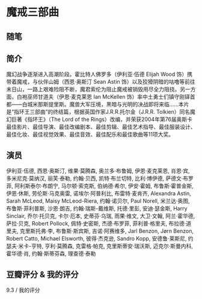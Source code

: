 # 魔戒三部曲

## 随笔

## 简介

魔幻战争逐渐进入高潮阶段。霍比特人佛罗多（伊利亚·伍德 Elijah Wood 饰）携带着魔戒，与伙伴山姆（西恩·奥斯汀 Sean Astin 饰）以及狡猾阴暗的咕噜等前往末日山，一路上艰难险阻不断，魔君索伦为阻止魔戒被销毁用尽全力阻挠。另一方面，白袍巫师甘道夫（伊恩·麦克莱恩 Ian McKellen 饰）率中土勇士们镇守刚铎首都——白城米那斯提里斯。魔兽大军压境，黑暗与光明的决战即将来临……本片是“指环王三部曲”的终结篇，根据英国作家J.R.R.托尔金（J.R.R. Tolkien）同名魔幻巨著《指环王》（The Lord of the Rings）改编，并荣获2004年第76届奥斯卡最佳影片、最佳导演、最佳改编剧本、最佳剪辑、最佳艺术指导、最佳服装设计、最佳化妆、最佳视觉效果、最佳音效、最佳配乐和最佳歌曲等11项大奖。

## 演员

伊利亚·伍德, 西恩·奥斯汀, 维果·莫腾森, 奥兰多·布鲁姆, 伊恩·麦克莱恩, 肖恩·宾, 多米尼克·莫纳汉, 丽芙·泰勒, 约翰·贝西, 凯特·布兰切特, 比利·博伊德, 萨德文·布罗菲, 阿利斯泰尔·布朗宁, 马尔顿·索克斯, 伯纳德·希尔, 伊安·霍姆, 布鲁斯·霍普金斯, 伊恩·休斯, 劳伦斯·马克奥雷, 诺埃尔·阿普利比, 布雷特·麦肯齐, Alexandra Astin, Sarah McLeod, Maisy McLeod-Riera, 约翰·诺贝尔, Paul Norell, 米兰达·奥图, 布鲁斯·菲利普斯, 沙恩·朗吉, 约翰·瑞斯-戴维斯, 托德·里彭, 安迪·瑟金斯, Harry Sinclair, 乔尔·托贝克, 卡尔·厄本, 史蒂芬·乌瑞, 雨果·维文, 大卫·文翰, 阿兰·霍华德, 萨拉·贝克, Robert Pollock, 佩特·史密斯, 杰德·布罗菲, 菲利普·格里夫, 布拉德·道里夫, 克里斯托弗·李, 布鲁斯·斯宾斯, 吉诺·阿赛维多, Jarl Benzon, Jørn Benzon, Robert Catto, Michael Elsworth, 彼得·杰克逊, Sandro Kopp, 安德鲁·莱斯尼, 约瑟夫·米卡-亨特, 亨利·莫腾森, 克雷格·帕克, 克里斯蒂安·瑞沃斯, 迈克尔·斯曼内科, 霍华德·肖, 约翰·斯蒂芬森, 理查德·泰勒

## 豆瓣评分 & 我的评分

9.3 / 我的评分
